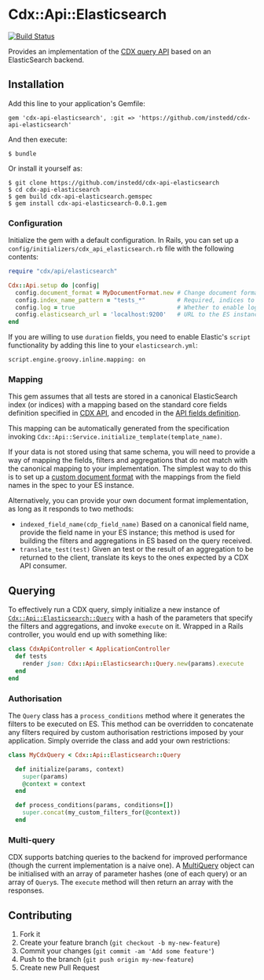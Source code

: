# Cdx::Api::Elasticsearch

[![Build Status](https://travis-ci.org/instedd/cdx-api-elasticsearch.svg)](https://travis-ci.org/instedd/cdx-api-elasticsearch)

Provides an implementation of the [CDX query API](http://dxapi.org/#/query-events) based on an ElasticSearch backend.

## Installation

Add this line to your application's Gemfile:

    gem 'cdx-api-elasticsearch', :git => 'https://github.com/instedd/cdx-api-elasticsearch'

And then execute:

    $ bundle

Or install it yourself as:

    $ git clone https://github.com/instedd/cdx-api-elasticsearch
    $ cd cdx-api-elasticsearch
    $ gem build cdx-api-elasticsearch.gemspec
    $ gem install cdx-api-elasticsearch-0.0.1.gem

### Configuration

Initialize the gem with a default configuration. In Rails, you can set up a `config/initializers/cdx_api_elasticsearch.rb` file with the following contents:

```ruby
require "cdx/api/elasticsearch"

Cdx::Api.setup do |config|
  config.document_format = MyDocumentFormat.new # Change document format to use a custom class
  config.index_name_pattern = "tests_*"         # Required, indices to query in the ES instance
  config.log = true                             # Whether to enable logging for all queries
  config.elasticsearch_url = 'localhost:9200'   # URL to the ES instance
end
```

If you are willing to use `duration` fields, you need to enable Elastic's `script` functionality by adding this line to your `elasticsearch.yml`:

    script.engine.groovy.inline.mapping: on

### Mapping

This gem assumes that all tests are stored in a canonical ElasticSearch index (or indices) with a mapping based on the standard core fields definition specified in [CDX API](http://dxapi.org/#/event-resource), and encoded in the [API fields definition](config/cdx_api_fields.yml).

This mapping can be automatically generated from the specification invoking `Cdx::Api::Service.initialize_template(template_name)`.

If your data is not stored using that same schema, you will need to provide a way of mapping the fields, filters and aggregations that do not match with the canonical mapping to your implementation. The simplest way to do this is to set up a [custom document format](lib/cdx/api/elasticsearch/custom_document_format.rb) with the mappings from the field names in the spec to your ES instance.

Alternatively, you can provide your own document format implementation, as long as it responds to two methods:

* `indexed_field_name(cdp_field_name)` Based on a canonical field name, provide the field name in your ES instance; this method is used for building the filters and aggregations in ES based on the query received.
* `translate_test(test)` Given an test or the result of an aggregation to be returned to the client, translate its keys to the ones expected by a CDX API consumer.

## Querying

To effectively run a CDX query, simply initialize a new instance of [`Cdx::Api::Elasticsearch::Query`](lib/cdx/api/elasticsearch/query.rb) with a hash of the parameters that specify the filters and aggregations, and invoke `execute` on it. Wrapped in a Rails controller, you would end up with something like:

```ruby
class CdxApiController < ApplicationController
  def tests
    render json: Cdx::Api::Elasticsearch::Query.new(params).execute
  end
end
```

### Authorisation

The `Query` class has a `process_conditions` method where it generates the filters to be executed on ES. This method can be overridden to concatenate any filters required by custom authorisation restrictions imposed by your application. Simply override the class and add your own restrictions:

```ruby
class MyCdxQuery < Cdx::Api::Elasticsearch::Query

  def initialize(params, context)
    super(params)
    @context = context
  end

  def process_conditions(params, conditions=[])
    super.concat(my_custom_filters_for(@context))
  end
```

### Multi-query

CDX supports batching queries to the backend for improved performance (though the current implementation is a naive one). A [MultiQuery](lib/cdx/api/elasticsearch/multi_query.rb) object can be initialised with an array of parameter hashes (one of each query) or an array of `Query`s. The `execute` method will then return an array with the responses.

## Contributing

1. Fork it
2. Create your feature branch (`git checkout -b my-new-feature`)
3. Commit your changes (`git commit -am 'Add some feature'`)
4. Push to the branch (`git push origin my-new-feature`)
5. Create new Pull Request
